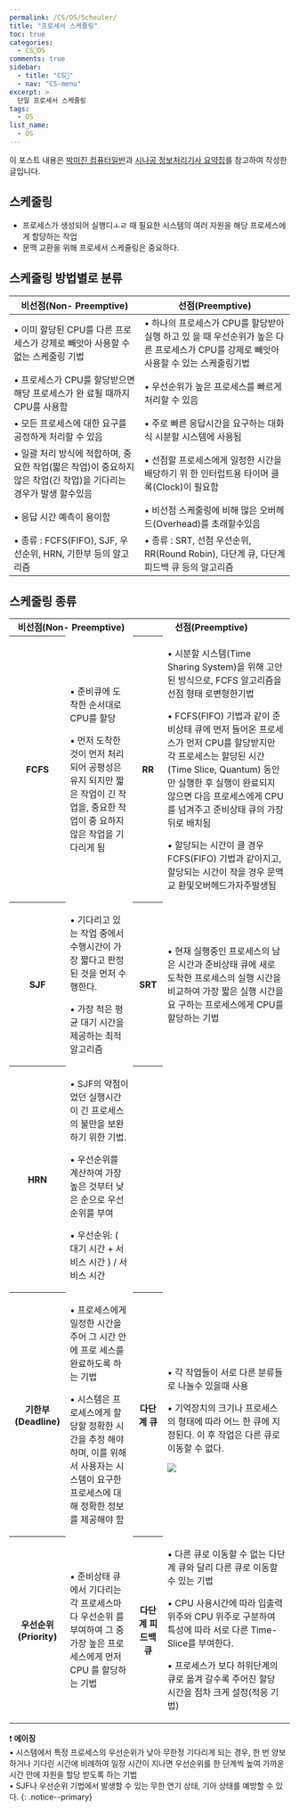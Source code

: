 ```yaml
---
permalink: /CS/OS/Scheuler/
title: "프로세서 스케줄링"
toc: true
categories:
  - CS🐰OS
comments: true
sidebar:
  - title: "CS🐰"
  - nav: "CS-menu"
excerpt: >
  단일 프로세서 스케줄링
tags:
  - OS
list_name:
  - OS
---
```

이 포스트 내용은 [박미진 컴퓨터일반](http://www.kyobobook.co.kr/product/detailViewKor.laf?mallGb=KOR&ejkGb=KOR&barcode=9791197154324)과 [시나공 정보처리기사 요약집](#)를 참고하여 작성한 글입니다.
## 스케줄링
- 프로세스가 생성되어 실행디ㅗㄹ 때 필요한 시스템의 여러 자원을 해당 프로세스에게 할당하는 작업
- 문맥 교환을 위해 프로세서 스케줄링은 중요하다.

## 스케줄링 방법별로 분류

|**비선점(Non- Preemptive)**|**선점(Preemptive)**|
|----------------------------------------------------------------------------------------|-------------------------------------------------------------------------------------------------------|
|• 이미 할당된 CPU를 다른 프로세스가 강제로 빼앗아 사용할 수 없는 스케줄링 기법                             |• 하나의 프로세스가 CPU를 할당받아 실행 하고 있 을 때 우선순위가 높은 다른 프로세스가 CPU를 강제로 빼앗아 사용할 수 있는 스케줄링기법 |
|• 프로세스가 CPU를 할당받으면 해당 프로세스가 완 료될 때까지 CPU를 사용함                                |• 우선순위가 높은 프로세스를 빠르게 처리할 수 있음                                                                  |
|• 모든 프로세스에 대한 요구를 공정하게 처리할 수 있음                                                 |• 주로 빠른 응답시간을 요구하는 대화식 시분할 시스템에 사용됨                                                         |
|• 일괄 처리 방식에 적합하며, 중요한 작업(짧은 작업)이 중요하지 않은 작업(긴 작업)을 기다리는 경우가 발생 할수있음  |• 선점할 프로세스에게 일정한 시간을 배당하기 위 한 인터럽트용 타이머 클록(Clock)이 필요함                                   |
|• 응답 시간 예측이 용이함                                                                      |• 비선점 스케줄링에 비해 많은 오버헤드(Overhead)를 초래할수있음                                                      |
|• 종류 : FCFS(FIFO), SJF, 우선순위, HRN, 기한부 등의 알고리즘                                     |• 종류 : SRT, 선점 우선순위, RR(Round Robin), 다단계 큐, 다단계 피드백 큐 등의 알고리즘                              |


## 스케줄링 종류

<table>
  <tr>
    <td colspan="2" style="text-align: center;"><strong>비선점(Non- Preemptive)</strong></td>
    <td colspan="2" style="text-align: center;"><strong>선점(Preemptive)</strong></td>
  </tr>
  <tr>
    <th>FCFS</th>
    <td>
    <p>• 준비큐에 도착한 순서대로 CPU를 할당</p>
    <p>• 먼저 도착한 것이 먼저 처리되어 공평성은 유지 되지만 짧은 작업이 긴 작업을, 중요한 작업이 중 요하지 않은 작업을 기다리게 됨</p>
    </td>
    <th>RR</th>
    <td>
    <p>• 시분할 시스템(Time Sharing System)을 위해 고안된 방식으로, FCFS 알고리즘을 선점 형태 로변형한기법</p>
    <p>• FCFS(FIFO) 기법과 같이 준비상태 큐에 먼저 들어온 프로세스가 먼저 CPU를 할당받지만 각 프로세스는 할당된 시간(Time Slice, Quantum) 동안만 실행한 후 실행이 완료되지 않으면 다음 프로세스에게 CPU를 넘겨주고 준비상태 큐의 가장 뒤로 배치됨</p>
    <p>• 할당되는 시간이 클 경우 FCFS(FIFO) 기법과 같아지고, 할당되는 시간이 작을 경우 문맥 교 환및오버헤드가자주발생됨</p>
    </td>
  </tr>
  <tr>
    <th>SJF</th>
    <td>
    <p>• 기다리고 있는 작업 중에서 수행시간이 가장 짧다고 판정된 것을 먼저 수행한다.</p>
    <p>• 가장 적은 평균 대기 시간을 제공하는 최적 알고리즘</p>
    </td>
    <th>SRT</th>
    <td>
    <p>• 현재 실행중인 프로세스의 남은 시간과 준비상태 큐에 새로 도착한 프로세스의 실행 시간을 비교하여 가장 짧은 실행 시간을 요 구하는 프로세스에게 CPU를 할당하는 기법</p>
    </td>
  </tr>
  <tr>
    <th>HRN</th>
    <td>
    <p>• SJF의 약점이었던 실행시간이 긴 프로세스의 불만을 보완하기 위한 기법.</p>
    <p>• 우선순위를 계산하여 가장 높은 것부터 낮은 순으로 우선순위를 부여</p>
    <p>• 우선순위: ( 대기 시간 + 서비스 시간 ) / 서비스 시간</p>
    </td>
    <th> </th>
    <td>
    </td>
  </tr>
  <tr>
    <th>기한부(Deadline)</th>
    <td>
    <p>• 프로세스에게 일정한 시간을 주어 그 시간 안에 프로 세스를 완료하도록 하는 기법</p>
    <p>• 시스템은 프로세스에게 할당할 정확한 시간을 추정 해야 하며, 이를 위해서 사용자는 시스템이 요구한 프로세스에 대해 정확한 정보를 제공해야 함</p>
    </td>
    <th>다단계 큐</th>
    <td>
    <p>• 각 작업들이 서로 다른 분류들로 나눌수 있을때 사용</p>
    <p>• 기억장치의 크기나 프로세스의 형태에 따라 어느 한 큐에 지정된다. 이 후 작업은 다른 큐로 이동할 수 없다.</p>
    <img src="{{site.baseurl}}/assets/images/CS/que.png">
    </td>
  </tr>
  <tr>
    <th>우선순위(Priority)</th>
    <td>
    <p>• 준비상태 큐에서 기다리는 각 프로세스마다 우선순위 를 부여하여 그 중 가장 높은 프로세스에게 먼저 CPU 를 할당하는 기법</p>
    </td>
    <th>다단계 피드백 큐</th>
    <td>
    <p>• 다른 큐로 이동할 수 없는 다단계 큐와 달리 다른 큐로 이동할 수 있는 기법</p>
    <p>• CPU 사용시간에 따라 입출력 위주와 CPU 위주로 구분하여 특성에 따라 서로 다른 Time-Slice를 부여한다.</p>
    <p>• 프로세스가 보다 하위단계의 큐로 옮겨 갈수록 주어진 할당 시간을 점차 크게 설정(적응 기법)</p>
    </td>
  </tr>
</table>

❗️ **에이징**  
• 시스템에서 특정 프로세스의 우선순위가 낮아 무한정 기다리게 되는 경우, 한 번 양보하거나 기다린 시간에 비례하여 일정 시간이 지나면 우선순위를 한 단계씩 높여 가까운 시간 안에 자원을 할당 받도록 하는 기법   
• SJF나 우선순위 기법에서 발생할 수 있는 무한 연기 상태, 기아 상태를 예방할 수 있다.
{: .notice--primary}

